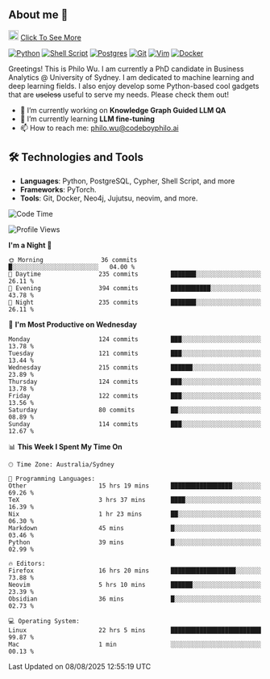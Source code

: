 ## About me 🤗

<a href="#"><img src="https://media.giphy.com/media/hvRJCLFzcasrR4ia7z/giphy.gif" width="20px" height="20px"></a> [Click To See More](https://codeboyphilo.github.io)

[![Python](https://img.shields.io/badge/python-3670A0?style=for-the-badge&logo=python&logoColor=ffdd54)](#)
[![Shell Script](https://img.shields.io/badge/shell_script-%23121011.svg?style=for-the-badge&logo=gnu-bash&logoColor=white)](#)
[![Postgres](https://img.shields.io/badge/postgres-%23316192.svg?style=for-the-badge&logo=postgresql&logoColor=white)](#)
[![Git](https://img.shields.io/badge/git-%23F05033.svg?style=for-the-badge&logo=git&logoColor=white)](#)
[![Vim](https://img.shields.io/badge/VIM-%2311AB00.svg?style=for-the-badge&logo=vim&logoColor=white)](#)
[![Docker](https://img.shields.io/badge/docker-%230db7ed.svg?style=for-the-badge&logo=docker&logoColor=white)](#)

Greetings! This is Philo Wu. I am currently a PhD candidate in Business Analytics \@ University of Sydney. I am dedicated to machine learning and deep learning fields. I also enjoy develop some Python-based cool gadgets that are ~~useless~~ useful to serve my needs. Please check them out!

- 🔭 I’m currently working on **Knowledge Graph Guided LLM QA**
- 🌱 I’m currently learning **LLM fine-tuning**
- 📫 How to reach me: philo.wu@codeboyphilo.ai

## 🛠 Technologies and Tools
- **Languages**: Python, PostgreSQL, Cypher, Shell Script, and more
- **Frameworks**: PyTorch.
- **Tools**: Git, Docker, Neo4j, Jujutsu, neovim, and more.

<!--START_SECTION:waka-->
![Code Time](http://img.shields.io/badge/Code%20Time-981%20hrs%2017%20mins-blue)

![Profile Views](http://img.shields.io/badge/Profile%20Views-3-blue)

**I'm a Night 🦉** 

```text
🌞 Morning                36 commits          █░░░░░░░░░░░░░░░░░░░░░░░░   04.00 % 
🌆 Daytime                235 commits         ███████░░░░░░░░░░░░░░░░░░   26.11 % 
🌃 Evening                394 commits         ███████████░░░░░░░░░░░░░░   43.78 % 
🌙 Night                  235 commits         ███████░░░░░░░░░░░░░░░░░░   26.11 % 
```
📅 **I'm Most Productive on Wednesday** 

```text
Monday                   124 commits         ███░░░░░░░░░░░░░░░░░░░░░░   13.78 % 
Tuesday                  121 commits         ███░░░░░░░░░░░░░░░░░░░░░░   13.44 % 
Wednesday                215 commits         ██████░░░░░░░░░░░░░░░░░░░   23.89 % 
Thursday                 124 commits         ███░░░░░░░░░░░░░░░░░░░░░░   13.78 % 
Friday                   122 commits         ███░░░░░░░░░░░░░░░░░░░░░░   13.56 % 
Saturday                 80 commits          ██░░░░░░░░░░░░░░░░░░░░░░░   08.89 % 
Sunday                   114 commits         ███░░░░░░░░░░░░░░░░░░░░░░   12.67 % 
```


📊 **This Week I Spent My Time On** 

```text
🕑︎ Time Zone: Australia/Sydney

💬 Programming Languages: 
Other                    15 hrs 19 mins      █████████████████░░░░░░░░   69.26 % 
TeX                      3 hrs 37 mins       ████░░░░░░░░░░░░░░░░░░░░░   16.39 % 
Nix                      1 hr 23 mins        ██░░░░░░░░░░░░░░░░░░░░░░░   06.30 % 
Markdown                 45 mins             █░░░░░░░░░░░░░░░░░░░░░░░░   03.46 % 
Python                   39 mins             █░░░░░░░░░░░░░░░░░░░░░░░░   02.99 % 

🔥 Editors: 
Firefox                  16 hrs 20 mins      ██████████████████░░░░░░░   73.88 % 
Neovim                   5 hrs 10 mins       ██████░░░░░░░░░░░░░░░░░░░   23.39 % 
Obsidian                 36 mins             █░░░░░░░░░░░░░░░░░░░░░░░░   02.73 % 

💻 Operating System: 
Linux                    22 hrs 5 mins       █████████████████████████   99.87 % 
Mac                      1 min               ░░░░░░░░░░░░░░░░░░░░░░░░░   00.13 % 
```


 Last Updated on 08/08/2025 12:55:19 UTC
<!--END_SECTION:waka-->
